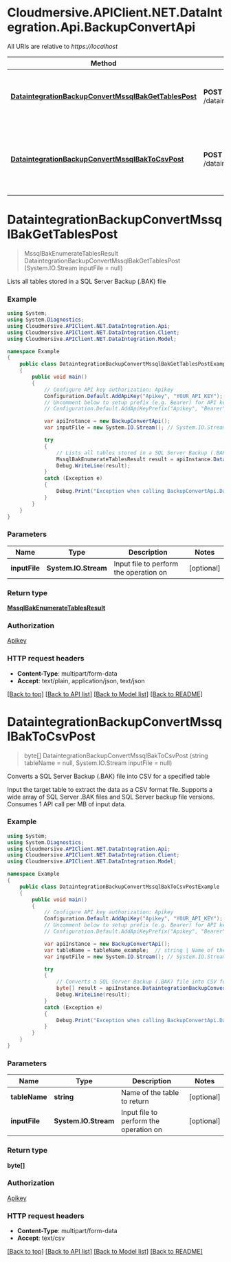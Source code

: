 # Cloudmersive.APIClient.NET.DataIntegration.Api.BackupConvertApi

All URIs are relative to *https://localhost*

Method | HTTP request | Description
------------- | ------------- | -------------
[**DataintegrationBackupConvertMssqlBakGetTablesPost**](BackupConvertApi.md#dataintegrationbackupconvertmssqlbakgettablespost) | **POST** /dataintegration/backup/convert/mssql/bak/get/tables | Lists all tables stored in a SQL Server Backup (.BAK) file
[**DataintegrationBackupConvertMssqlBakToCsvPost**](BackupConvertApi.md#dataintegrationbackupconvertmssqlbaktocsvpost) | **POST** /dataintegration/backup/convert/mssql/bak/to/csv | Converts a SQL Server Backup (.BAK) file into CSV for a specified table


<a name="dataintegrationbackupconvertmssqlbakgettablespost"></a>
# **DataintegrationBackupConvertMssqlBakGetTablesPost**
> MssqlBakEnumerateTablesResult DataintegrationBackupConvertMssqlBakGetTablesPost (System.IO.Stream inputFile = null)

Lists all tables stored in a SQL Server Backup (.BAK) file

### Example
```csharp
using System;
using System.Diagnostics;
using Cloudmersive.APIClient.NET.DataIntegration.Api;
using Cloudmersive.APIClient.NET.DataIntegration.Client;
using Cloudmersive.APIClient.NET.DataIntegration.Model;

namespace Example
{
    public class DataintegrationBackupConvertMssqlBakGetTablesPostExample
    {
        public void main()
        {
            // Configure API key authorization: Apikey
            Configuration.Default.AddApiKey("Apikey", "YOUR_API_KEY");
            // Uncomment below to setup prefix (e.g. Bearer) for API key, if needed
            // Configuration.Default.AddApiKeyPrefix("Apikey", "Bearer");

            var apiInstance = new BackupConvertApi();
            var inputFile = new System.IO.Stream(); // System.IO.Stream | Input file to perform the operation on (optional) 

            try
            {
                // Lists all tables stored in a SQL Server Backup (.BAK) file
                MssqlBakEnumerateTablesResult result = apiInstance.DataintegrationBackupConvertMssqlBakGetTablesPost(inputFile);
                Debug.WriteLine(result);
            }
            catch (Exception e)
            {
                Debug.Print("Exception when calling BackupConvertApi.DataintegrationBackupConvertMssqlBakGetTablesPost: " + e.Message );
            }
        }
    }
}
```

### Parameters

Name | Type | Description  | Notes
------------- | ------------- | ------------- | -------------
 **inputFile** | **System.IO.Stream**| Input file to perform the operation on | [optional] 

### Return type

[**MssqlBakEnumerateTablesResult**](MssqlBakEnumerateTablesResult.md)

### Authorization

[Apikey](../README.md#Apikey)

### HTTP request headers

 - **Content-Type**: multipart/form-data
 - **Accept**: text/plain, application/json, text/json

[[Back to top]](#) [[Back to API list]](../README.md#documentation-for-api-endpoints) [[Back to Model list]](../README.md#documentation-for-models) [[Back to README]](../README.md)

<a name="dataintegrationbackupconvertmssqlbaktocsvpost"></a>
# **DataintegrationBackupConvertMssqlBakToCsvPost**
> byte[] DataintegrationBackupConvertMssqlBakToCsvPost (string tableName = null, System.IO.Stream inputFile = null)

Converts a SQL Server Backup (.BAK) file into CSV for a specified table

Input the target table to extract the data as a CSV format file.  Supports a wide array of SQL Server .BAK files and SQL Server backup file versions.  Consumes 1 API call per MB of input data.

### Example
```csharp
using System;
using System.Diagnostics;
using Cloudmersive.APIClient.NET.DataIntegration.Api;
using Cloudmersive.APIClient.NET.DataIntegration.Client;
using Cloudmersive.APIClient.NET.DataIntegration.Model;

namespace Example
{
    public class DataintegrationBackupConvertMssqlBakToCsvPostExample
    {
        public void main()
        {
            // Configure API key authorization: Apikey
            Configuration.Default.AddApiKey("Apikey", "YOUR_API_KEY");
            // Uncomment below to setup prefix (e.g. Bearer) for API key, if needed
            // Configuration.Default.AddApiKeyPrefix("Apikey", "Bearer");

            var apiInstance = new BackupConvertApi();
            var tableName = tableName_example;  // string | Name of the table to return (optional) 
            var inputFile = new System.IO.Stream(); // System.IO.Stream | Input file to perform the operation on (optional) 

            try
            {
                // Converts a SQL Server Backup (.BAK) file into CSV for a specified table
                byte[] result = apiInstance.DataintegrationBackupConvertMssqlBakToCsvPost(tableName, inputFile);
                Debug.WriteLine(result);
            }
            catch (Exception e)
            {
                Debug.Print("Exception when calling BackupConvertApi.DataintegrationBackupConvertMssqlBakToCsvPost: " + e.Message );
            }
        }
    }
}
```

### Parameters

Name | Type | Description  | Notes
------------- | ------------- | ------------- | -------------
 **tableName** | **string**| Name of the table to return | [optional] 
 **inputFile** | **System.IO.Stream**| Input file to perform the operation on | [optional] 

### Return type

**byte[]**

### Authorization

[Apikey](../README.md#Apikey)

### HTTP request headers

 - **Content-Type**: multipart/form-data
 - **Accept**: text/csv

[[Back to top]](#) [[Back to API list]](../README.md#documentation-for-api-endpoints) [[Back to Model list]](../README.md#documentation-for-models) [[Back to README]](../README.md)

